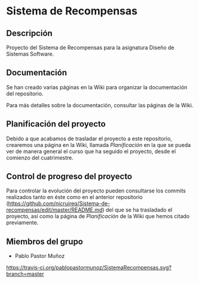 # Sistema de Recompensas

## Descripción

Proyecto del Sistema de Recompensas para la asignatura Diseño de Sistemas Software.

## Documentación

Se han creado varias páginas en la Wiki para organizar la documentación del repositorio.

Para más detalles sobre la documentación, consultar las páginas de la Wiki.

## Planificación del proyecto

Debido a que acabamos de trasladar el proyecto a este repositorio, crearemos una página en la Wiki, llamada _Planificación_ en la que se pueda ver de manera general el curso que ha seguido el proyecto, desde el comienzo del cuatrimestre.

## Control de progreso del proyecto

Para controlar la evolución del proyecto pueden consultarse los commits realizados tanto en éste como en el anterior repositorio (https://github.com/nicruireq/Sistema-de-recompensas/edit/master/README.md) del que se ha trasladado el proyecto, así como la página de _Planificación_ de la Wiki que hemos citado previamente.

## Miembros del grupo
* Pablo Pastor Muñoz

https://travis-ci.org/pablopastormunoz/SistemaRecompensas.svg?branch=master

